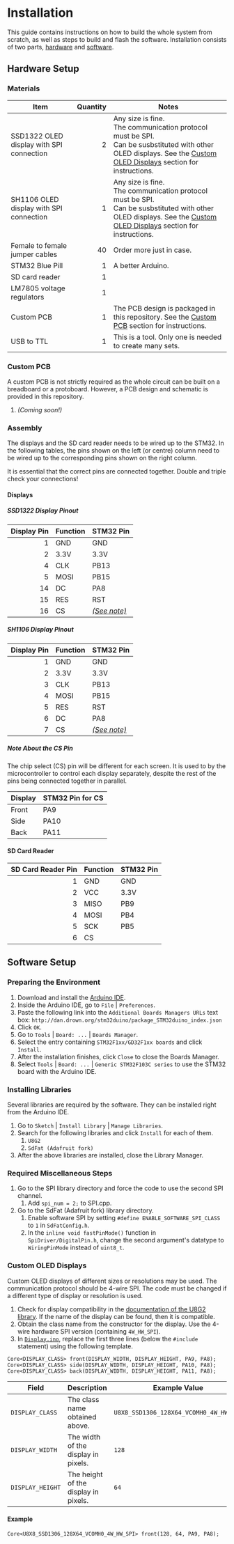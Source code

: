 # Installation
This guide contains instructions on how to build the whole system from scratch, as well as steps to build and flash the software. Installation consists of two parts, [hardware](#hardware-Setup) and [software](#software-Setup).

## Hardware Setup
### Materials
Item | Quantity | Notes
--- | ---:| ---
SSD1322 OLED display with SPI connection | 2 | Any size is fine.<br>The communication protocol must be SPI.<br>Can be susbstituted with other OLED displays. See the [Custom OLED Displays](#custom-oled-displays) section for instructions.
SH1106 OLED display with SPI connection | 1 | Any size is fine.<br>The communication protocol must be SPI.<br>Can be susbstituted with other OLED displays. See the [Custom OLED Displays](#custom-oled-displays) section for instructions.
Female to female jumper cables | 40 | Order more just in case.
STM32 Blue Pill | 1 | A better Arduino.
SD card reader | 1 |
LM7805 voltage regulators | 1 |
Custom PCB | 1 | The PCB design is packaged in this repository. See the [Custom PCB](#custom-pcb) section for instructions.
USB to TTL | 1 | This is a tool. Only one is needed to create many sets.

### Custom PCB
A custom PCB is not strictly required as the whole circuit can be built on a breadboard or a protoboard. However, a PCB design and schematic is provided in this repository.
1. *(Coming soon!)*

### Assembly
The displays and the SD card reader needs to be wired up to the STM32. In the following tables, the pins shown on the left (or centre) column need to be wired up to the corresponding pins shown on the right column.

It is essential that the correct pins are connected together. Double and triple check your connections!

#### Displays
##### SSD1322 Display Pinout
Display Pin | Function | STM32 Pin
---:| --- | ---
1 | GND | GND
2 | 3.3V | 3.3V
4 | CLK | PB13
5 | MOSI | PB15
14 | DC | PA8
15 | RES | RST
16 | CS | [*(See note)*](#note-about-the-cs-pin)

##### SH1106 Display Pinout
Display Pin | Function | STM32 Pin
---:| --- | ---
1 | GND | GND
2 | 3.3V | 3.3V
3 | CLK | PB13
4 | MOSI | PB15
5 | RES | RST
6 | DC | PA8
7 | CS | [*(See note)*](#note-about-the-cs-pin)

##### Note About the CS Pin
The chip select (CS) pin will be different for each screen. It is used to by the microcontroller to control each display separately, despite the rest of the pins being connected together in parallel.

Display | STM32 Pin for CS
--- | ---
Front | PA9
Side | PA10
Back | PA11

#### SD Card Reader
SD Card Reader Pin | Function | STM32 Pin
---:| --- | ---
1 | GND | GND
2 | VCC | 3.3V
3 | MISO | PB9
4 | MOSI | PB4
5 | SCK | PB5
6 | CS |

## Software Setup
### Preparing the Environment
1. Download and install the [Arduino IDE](https://www.arduino.cc/en/Main/Software).
1. Inside the Arduino IDE, go to `File` | `Preferences`.
1. Paste the following link into the `Additional Boards Managers URLs` text box: `http://dan.drown.org/stm32duino/package_STM32duino_index.json`
1. Click `OK`.
1. Go to `Tools` | `Board: ...` | `Boards Manager`.
1. Select the entry containing `STM32F1xx/GD32F1xx boards` and click `Install`.
1. After the installation finishes, click `Close` to close the Boards Manager.
1. Select `Tools` | `Board: ...` | `Generic STM32F103C series` to use the STM32 board with the Arduino IDE.

### Installing Libraries
Several libraries are required by the software. They can be installed right from the Arduino IDE.
1. Go to `Sketch` | `Install Library` | `Manage Libraries`.
1. Search for the following libraries and click `Install` for each of them.
   1. `U8G2`
   1. `SdFat (Adafruit fork)`
1. After the above libraries are installed, close the Library Manager.

### Required Miscellaneous Steps
1. Go to the SPI library directory and force the code to use the second SPI channel.
   1. Add `spi_num = 2;` to SPI.cpp.
1. Go to the SdFat (Adafruit fork) library directory.
   1. Enable software SPI by setting `#define ENABLE_SOFTWARE_SPI_CLASS` to `1` in `SdFatConfig.h`.
   1. In the `inline void fastPinMode()` function in `SpiDriver/DigitalPin.h`, change the second argument's datatype to `WiringPinMode` instead of `uint8_t`.

### Custom OLED Displays
Custom OLED displays of different sizes or resolutions may be used. The communication protocol should be 4-wire SPI. The code must be changed if a different type of display or resolution is used.
1. Check for display compatibility in the [documentation of the U8G2 library](https://github.com/olikraus/u8g2/wiki/u8x8setupcpp). If the name of the display can be found, then it is compatible.
1. Obtain the class name from the constructor for the display. Use the 4-wire hardware SPI version (containing `4W_HW_SPI`).
1. In [`Display.ino`](https://github.com/jonafanho/Bus-Destination-Sign/blob/master/Display/Display.ino), replace the first three lines (below the `#include` statement) using the following template.
```
Core<DISPLAY_CLASS> front(DISPLAY_WIDTH, DISPLAY_HEIGHT, PA9, PA8);
Core<DISPLAY_CLASS> side(DISPLAY_WIDTH, DISPLAY_HEIGHT, PA10, PA8);
Core<DISPLAY_CLASS> back(DISPLAY_WIDTH, DISPLAY_HEIGHT, PA11, PA8);
```
Field | Description | Example Value
--- | --- | ---
`DISPLAY_CLASS` | The class name obtained above. | `U8X8_SSD1306_128X64_VCOMH0_4W_HW_SPI`
`DISPLAY_WIDTH` | The width of the display in pixels. | `128`
`DISPLAY_HEIGHT` | The height of the display in pixels. | `64`

#### Example
```
Core<U8X8_SSD1306_128X64_VCOMH0_4W_HW_SPI> front(128, 64, PA9, PA8);
```
